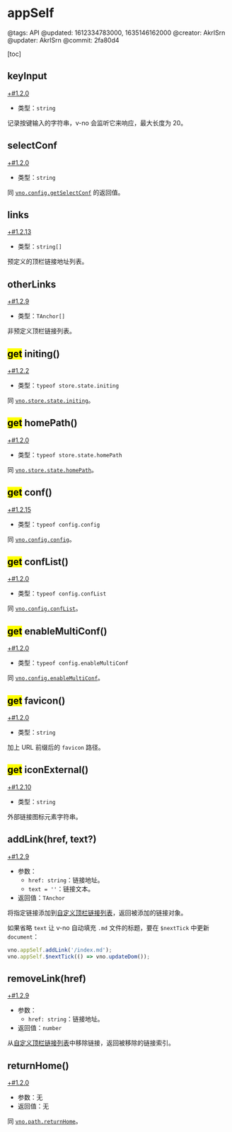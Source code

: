 # appSelf

@tags: API
@updated: 1612334783000, 1635146162000
@creator: AkrISrn
@updater: AkrISrn
@commit: 2fa80d4

[toc]

## keyInput

[+#1.2.0](/snippets/latest-version.md)

- 类型：`string`

记录按键输入的字符串，v-no 会监听它来响应[](/zh/docs/custom-input-bind.md "#")，最大长度为 20。

## selectConf

[+#1.2.0](/snippets/latest-version.md)

- 类型：`string`

同 [`vno.config.getSelectConf`](/zh/api/config.md "#") 的返回值。

## links

[+#1.2.13](/snippets/latest-version.md)

- 类型：`string[]`

预定义的顶栏链接地址列表。

## otherLinks

[+#1.2.9](/snippets/latest-version.md)

- 类型：`TAnchor[]`

非预定义顶栏链接列表。

## <mark>get</mark> initing()

[+#1.2.2](/snippets/latest-version.md)

- 类型：`typeof store.state.initing`

同 [`vno.store.state.initing`](/zh/api/store.md "#")。

## <mark>get</mark> homePath()

[+#1.2.0](/snippets/latest-version.md)

- 类型：`typeof store.state.homePath`

同 [`vno.store.state.homePath`](/zh/api/store.md "#")。

## <mark>get</mark> conf()

[+#1.2.15](/snippets/latest-version.md)

- 类型：`typeof config.config`

同 [`vno.config.config`](/zh/api/config.md "#")。

## <mark>get</mark> confList()

[+#1.2.0](/snippets/latest-version.md)

- 类型：`typeof config.confList`

同 [`vno.config.confList`](/zh/api/config.md "#")。

## <mark>get</mark> enableMultiConf()

[+#1.2.0](/snippets/latest-version.md)

- 类型：`typeof config.enableMultiConf`

同 [`vno.config.enableMultiConf`](/zh/api/config.md "#")。

## <mark>get</mark> favicon()

[+#1.2.0](/snippets/latest-version.md)

- 类型：`string`

加上 URL 前缀后的 `favicon` 路径。

## <mark>get</mark> iconExternal()

[+#1.2.10](/snippets/latest-version.md)

- 类型：`string`

外部链接图标元素字符串。

## addLink(href, text?)

[+#1.2.9](/snippets/latest-version.md)

- 参数：
    - `href: string`：链接地址。
    - `text = ''`：链接文本。
- 返回值：`TAnchor`

将指定链接添加到[自定义顶栏链接列表](/zh/api/appSelf.md "#")，返回被添加的链接对象。

如果省略 `text` 让 v-no 自动填充 `.md` 文件的标题，要在 `$nextTick` 中更新 `document`：

```js
vno.appSelf.addLink('/index.md');
vno.appSelf.$nextTick(() => vno.updateDom());
```

## removeLink(href)

[+#1.2.9](/snippets/latest-version.md)

- 参数：
    - `href: string`：链接地址。
- 返回值：`number`

从[自定义顶栏链接列表](/zh/api/appSelf.md "#")中移除链接，返回被移除的链接索引。

## returnHome()

[+#1.2.0](/snippets/latest-version.md)

- 参数：无
- 返回值：无

同 [`vno.path.returnHome`](/zh/api/path.md "#")。
